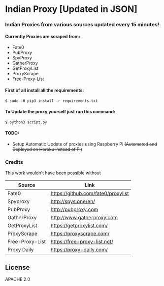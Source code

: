 # Indian Proxy [Updated in JSON]

### Indian Proxies from various sources updated every 15 minutes!

#### Currently Proxies are scraped from:
  - Fate0
  - PubProxy
  - SpyProxy
  - GatherProxy
  - GetProxyList
  - ProxyScrape
  - Free-Proxy-List

#### First of all install all the requirements:

```
$ sudo -H pip3 install -r requirements.txt
```

#### To Update the proxy yourself just run this command:

```
$ python3 script.py
```

#### TODO:
 - Setup Automatic Update of proxies using Raspberry Pi ~~(Automated and Deployed on Heroku instead of Pi)~~

### Credits

This work wouldn't have been possible without

| Source | Link |
| ------ | ------ |
| Fate0 | https://github.com/fate0/proxylist |
| Spyproxy | http://spys.one/en/ |
| PubProxy | http://pubproxy.com |
| GatherProxy | http://www.gatherproxy.com |
| GetProxyList | https://getproxylist.com/ |
| ProxyScrape | https://proxyscrape.com/ |
| Free-Proxy-List | https://free-proxy-list.net/ |
| Proxy Daily | https://proxy-daily.com/ |



License
----

APACHE 2.0
